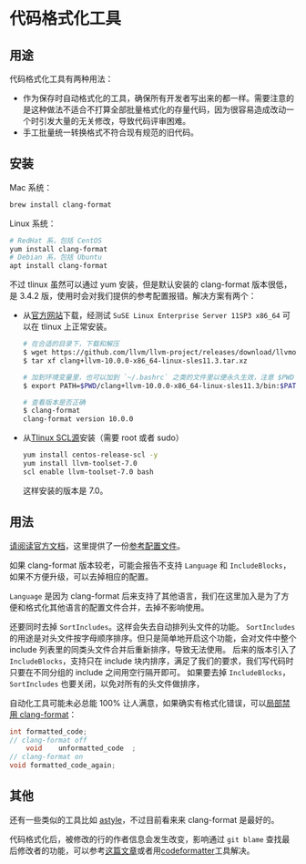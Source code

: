 # 代码格式化工具

## 用途
代码格式化工具有两种用法：
- 作为保存时自动格式化的工具，确保所有开发者写出来的都一样。需要注意的是这种做法不适合不打算全部批量格式化的存量代码，因为很容易造成改动一个时引发大量的无关修改，导致代码评审困难。
- 手工批量统一转换格式不符合现有规范的旧代码。

## 安装

Mac 系统：
```bash
brew install clang-format
```

Linux 系统：
```bash
# RedHat 系，包括 CentOS
yum install clang-format
# Debian 系，包括 Ubuntu
apt install clang-format
```

不过 tlinux 虽然可以通过 yum 安装，但是默认安装的 clang-format 版本很低，是 3.4.2 版，使用时会对我们提供的参考配置报错。解决方案有两个：

- 从[官方网站](https://releases.llvm.org/download.html)下载，经测试 `SuSE Linux Enterprise Server 11SP3 x86_64` 可以在 tlinux 上正常安装。
  ```bash
  # 在合适的目录下，下载和解压
  $ wget https://github.com/llvm/llvm-project/releases/download/llvmorg-10.0.0/clang+llvm-10.0.0-x86_64-linux-sles11.3.tar.xz
  $ tar xf clang+llvm-10.0.0-x86_64-linux-sles11.3.tar.xz

  # 加到环境变量里，也可以加到 `~/.bashrc` 之类的文件里以便永久生效，注意 $PWD 要改为实际目录。
  $ export PATH=$PWD/clang+llvm-10.0.0-x86_64-linux-sles11.3/bin:$PATH

  # 查看版本是否正确
  $ clang-format
  clang-format version 10.0.0
  ```
- 从[Tlinux SCL源](http://km.oa.com/group/799/articles/show/299371)安装（需要 root 或者 sudo）
  ```bash
  yum install centos-release-scl -y
  yum install llvm-toolset-7.0
  scl enable llvm-toolset-7.0 bash
  ```
  这样安装的版本是 7.0。

## 用法
[请阅读官方文档](https://clang.llvm.org/docs/ClangFormat.html)，这里提供了一份[参考配置文件](.clang-format)。

如果 clang-format 版本较老，可能会报告不支持 `Language` 和 `IncludeBlocks`，如果不方便升级，可以去掉相应的配置。

`Language` 是因为 clang-format 后来支持了其他语言，我们在这里加入是为了方便和格式化其他语言的配置文件合并，去掉不影响使用。

还要同时去掉 `SortIncludes`。这样会失去自动排列头文件的功能。
`SortIncludes` 的用途是对头文件按字母顺序排序。但只是简单地开启这个功能，会对文件中整个 include 列表里的同类头文件合并后重新排序，导致无法使用。
后来的版本引入了 `IncludeBlocks`，支持只在 include 块内排序，满足了我们的要求，我们写代码时只要在不同分组的 include 之间用空行隔开即可。
如果要去掉 `IncludeBlocks`，`SortIncludes` 也要关闭，以免对所有的头文件做排序，

自动化工具可能未必总能 100% 让人满意，如果确实有格式化错误，可以[局部禁用 clang-format](http://clang.llvm.org/docs/ClangFormatStyleOptions.html#disabling-formatting-on-a-piece-of-code)：

```cpp
int formatted_code;
// clang-format off
    void    unformatted_code  ;
// clang-format on
void formatted_code_again;
```

## 其他
还有一些类似的工具比如 [astyle](http://astyle.sourceforge.net/)，不过目前看来来 clang-format 是最好的。

代码格式化后，被修改的行的作者信息会发生改变，影响通过 `git blame` 查找最后修改者的功能，可以参考[这篇文章](http://km.oa.com/group/46770/articles/show/423749)或者用[codeformatter](https://git.code.oa.com/nocchijiang/codeformatter)工具解决。
